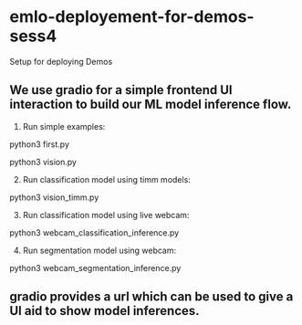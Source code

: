 # emlo-deployement-for-demos-sess4
Setup for deploying Demos

## We use gradio for a simple frontend UI interaction to build our ML model inference flow.

1. Run simple examples:

python3 first.py

python3 vision.py

2. Run classification model using timm models:
    
python3 vision_timm.py

3. Run classification model using live webcam:

python3 webcam_classification_inference.py

4. Run segmentation model using webcam:

python3 webcam_segmentation_inference.py

## gradio provides a url which can be used to give a UI aid to show model inferences.

